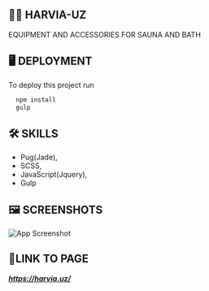 
## 🧖🛀 **HARVIA-UZ**

EQUIPMENT AND ACCESSORIES FOR SAUNA AND BATH
## 🖥️ **DEPLOYMENT**

To deploy this project run

```bash
  npm install
  gulp
```


## 🛠 **SKILLS**
- Pug(Jade),
- SCSS, 
- JavaScript(Jquery), 
- Gulp


## 🖼️ **SCREENSHOTS**

![App Screenshot](https://i.ibb.co/Z8S81Lc/1da0ba2a0c.jpg)


## 🔗**LINK TO PAGE**

***https://harvia.uz/***

